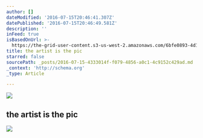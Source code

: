 ```yaml
---
author: []
dateModified: '2016-07-15T20:46:41.307Z'
datePublished: '2016-07-15T20:46:49.581Z'
description: ''
inFeed: true
isBasedOnUrl: >-
  https://the-grid-user-content.s3-us-west-2.amazonaws.com/6bfe0893-4d1a-4ecd-8241-5207519a6725.jpg
title: the artist is the pic
starred: false
sourcePath: _posts/2016-07-15-4333014f-f079-4856-a0c1-4c9152c429ad.md
_context: 'http://schema.org'
_type: Article

---
```

![](https://imgflo.herokuapp.com/graph/vahj1ThiexotieMo/bf409968923f2b0a6acd81daa1c8c5f0/croprotate.jpg?cropheight=2158&cropwidth=3728&degrees=0&input=https://the-grid-user-content.s3-us-west-2.amazonaws.com/bbdef779-2e49-4d49-9906-3b4bdc810c6f.jpg&x=0&y=0)

## the artist is the pic
![](https://imgflo.herokuapp.com/graph/vahj1ThiexotieMo/36c29fafb1a9388f190edf33a413d958/croprotate.jpg?cropheight=2158&cropwidth=3728&degrees=0&input=https://the-grid-user-content.s3-us-west-2.amazonaws.com/6bfe0893-4d1a-4ecd-8241-5207519a6725.jpg&x=0&y=0)